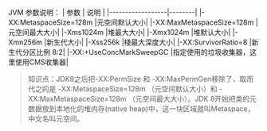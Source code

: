
JVM 参数说明：
|  参数  |  说明  |
|------------------|--------|
|-XX:MetaspaceSize=128m |元空间默认大小|
|-XX:MaxMetaspaceSize=128m |元空间最大大小|
|-Xms1024m |堆最大大小|
|-Xmx1024m |堆默认大小|
|-Xmn256m |新生代大小|
|-Xss256k |棧最大深度大小|
|-XX:SurvivorRatio=8 |新生代分区比例 8:2|
|-XX:+UseConcMarkSweepGC |指定使用的垃圾收集器，这里使用CMS收集器|

> 知识点：JDK8之后把-XX:PermSize 和 -XX:MaxPermGen移除了，取而代之的是 -XX:MetaspaceSize=128m （元空间默认大小）和 -XX:MaxMetaspaceSize=128m （元空间最大大小）。JDK 8开始把类的元数据放到本地化的堆内存(native heap)中，这一块区域就叫Metaspace，中文名叫元空间。
